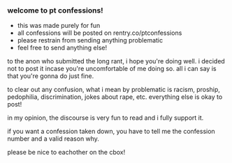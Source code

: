 ### welcome to pt confessions!
- this was made purely for fun
- all confessions will be posted on rentry.co/ptconfessions
- please restrain from sending anything problematic
- feel free to send anything else!

to the anon who submitted the long rant, i hope you're doing well. i decided not to post it incase you're uncomfortable of me doing so. all i can say is that you're gonna do just fine. 

to clear out any confusion, what i mean by problematic is racism, proship, pedophilia, discrimination, jokes about rape, etc. everything else is okay to post! 

in my opinion, the discourse is very fun to read and i fully support it.

if you want a confession taken down, you have to tell me the confession number and a valid reason why. 

please be nice to eachother on the cbox!
